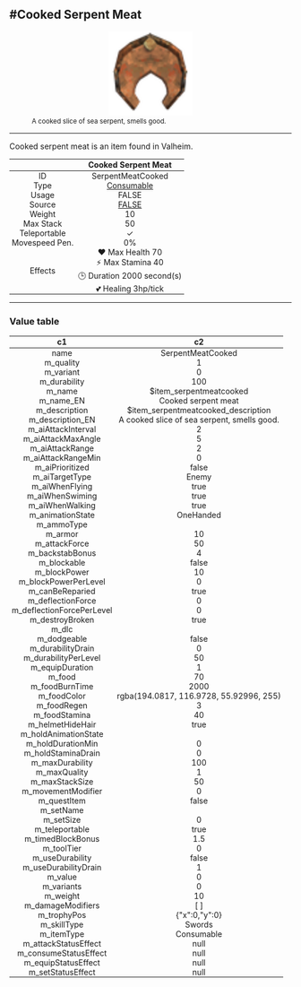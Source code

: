 <meta property="og:title" content="Cooked Serpent Meat - MoreValheim" /><meta property="og:type" content="website" /><meta property="og:image" content="/assets/cooked_serpent_meat.png" /><meta property="og:description" content="Cooked Serpent Meat is an item found in Valheim." /><meta name="theme-color" content="#546D78"><meta name="twitter:card" content="summary_large_image">
#Cooked Serpent Meat
-------------
<style>img {width:20px;}.tb {width:150px;display: block;margin-left: auto;margin-right: auto;}</style>

<style>.md-typeset table:not([class]) th:not([align]) {min-width:unset!important;}</style>
<style>td{padding:0em 0.3em!important;text-align:center!important;border-left:.05rem solid var(--md-default-fg-color--lightest)}</style>

<style>th{padding:0.1em 0.3em!important;text-align:center!important;font-weight:bold}</style>

<style>pre{text-align:right!important}</style>
<style>table tr td:first-child {border-left: 0;};</style>

<figure><img src="/assets/cooked_serpent_meat.png" class="tb" /><figcaption><small>A cooked slice of sea serpent, smells good.</small></figcaption></figure>

-------------

Cooked serpent meat is an item found in Valheim.

|        | Cooked Serpent Meat              |
| ----------- | ------------------------------------ |
| ID |SerpentMeatCooked
| Type | [Consumable](../../types/consumable)
| Usage | FALSE<br>
| Source | [FALSE](../../item/false)
| Weight | 10 |
| Max Stack | 50 |
| Teleportable | ✓
| Movespeed Pen. | 0%
| Effects | ❤️ Max Health 70<br>⚡ Max Stamina 40<br>🕒 Duration 2000 second(s) <br>💕 Healing 3hp/tick <br>

-------------

### Value table
|c1|c2|
|----|----|
|name|SerpentMeatCooked|
|m_quality|1|
|m_variant|0|
|m_durability|100|
|m_name|$item_serpentmeatcooked|
|m_name_EN|Cooked serpent meat|
|m_description|$item_serpentmeatcooked_description|
|m_description_EN|A cooked slice of sea serpent, smells good.|
|m_aiAttackInterval|2|
|m_aiAttackMaxAngle|5|
|m_aiAttackRange|2|
|m_aiAttackRangeMin|0|
|m_aiPrioritized|false|
|m_aiTargetType|Enemy|
|m_aiWhenFlying|true|
|m_aiWhenSwiming|true|
|m_aiWhenWalking|true|
|m_animationState|OneHanded|
|m_ammoType||
|m_armor|10|
|m_attackForce|50|
|m_backstabBonus|4|
|m_blockable|false|
|m_blockPower|10|
|m_blockPowerPerLevel|0|
|m_canBeReparied|true|
|m_deflectionForce|0|
|m_deflectionForcePerLevel|0|
|m_destroyBroken|true|
|m_dlc||
|m_dodgeable|false|
|m_durabilityDrain|0|
|m_durabilityPerLevel|50|
|m_equipDuration|1|
|m_food|70|
|m_foodBurnTime|2000|
|m_foodColor|rgba(194.0817, 116.9728, 55.92996, 255)|
|m_foodRegen|3|
|m_foodStamina|40|
|m_helmetHideHair|true|
|m_holdAnimationState||
|m_holdDurationMin|0|
|m_holdStaminaDrain|0|
|m_maxDurability|100|
|m_maxQuality|1|
|m_maxStackSize|50|
|m_movementModifier|0|
|m_questItem|false|
|m_setName||
|m_setSize|0|
|m_teleportable|true|
|m_timedBlockBonus|1.5|
|m_toolTier|0|
|m_useDurability|false|
|m_useDurabilityDrain|1|
|m_value|0|
|m_variants|0|
|m_weight|10|
|m_damageModifiers|[  ]|
|m_trophyPos|{"x":0,"y":0}|
|m_skillType|Swords|
|m_itemType|Consumable|
|m_attackStatusEffect|null|
|m_consumeStatusEffect|null|
|m_equipStatusEffect|null|
|m_setStatusEffect|null|
